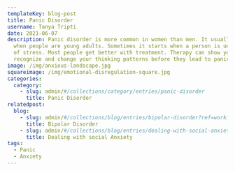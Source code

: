 ```yaml
---
templateKey: blog-post
title: Panic Disorder
username: Tanya Tripti
date: 2021-06-07
description: Panic disorder is more common in women than men. It usually starts
  when people are young adults. Sometimes it starts when a person is under a lot
  of stress. Most people get better with treatment. Therapy can show you how to
  recognize and change your thinking patterns before they lead to panic.
image: /img/anxious-landscape.jpg
squareimage: /img/emotional-disregulation-square.jpg
categories:
  category:
    - slug: admin/#/collections/category/entries/panic-disorder
      title: Panic Disorder
relatedpost:
  blog:
    - slug: admin/#/collections/blog/entries/bipolar-disorder?ref=workflow
      title: Bipolar Disorder
    - slug: admin/#/collections/blog/entries/dealing-with-social-anxiety?ref=workflow
      title: Dealing with social Anxiety
tags:
  - Panic
  - Anxiety
---
```

<!--StartFragment-->

<!--EndFragment-->